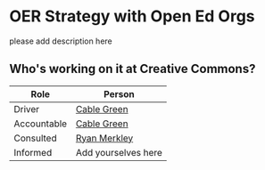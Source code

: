 # OER Strategy with Open Ed Orgs
please add description here 

## Who's working on it at Creative Commons?

| Role  | Person |
| ------------- | ------------- |
| Driver  | [Cable Green](https://github.com/cablegreen)  |
| Accountable  | [Cable Green](https://github.com/cablegreen) |
| Consulted | [Ryan Merkley]( https://github.com/ryanmerkley) |
| Informed | Add yourselves here |
